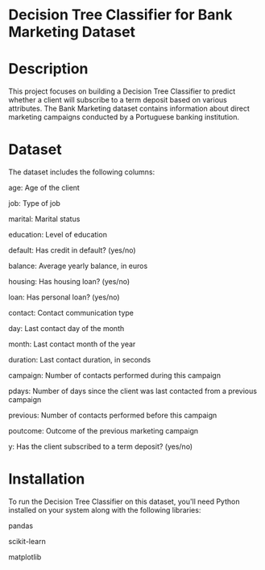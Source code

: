 # Decision Tree Classifier for Bank Marketing Dataset
# Description

This project focuses on building a Decision Tree Classifier to predict whether a client will subscribe to a term deposit based on various attributes. The Bank Marketing dataset contains information about direct marketing campaigns conducted by a Portuguese banking institution.

# Dataset
The dataset includes the following columns:

age: Age of the client

job: Type of job

marital: Marital status

education: Level of education

default: Has credit in default? (yes/no)

balance: Average yearly balance, in euros

housing: Has housing loan? (yes/no)

loan: Has personal loan? (yes/no)

contact: Contact communication type

day: Last contact day of the month

month: Last contact month of the year

duration: Last contact duration, in seconds

campaign: Number of contacts performed during this campaign

pdays: Number of days since the client was last contacted from a previous campaign

previous: Number of contacts performed before this campaign

poutcome: Outcome of the previous marketing campaign

y: Has the client subscribed to a term deposit? (yes/no)

# Installation
To run the Decision Tree Classifier on this dataset, you'll need Python installed on your system along with the following libraries:

pandas

scikit-learn

matplotlib

